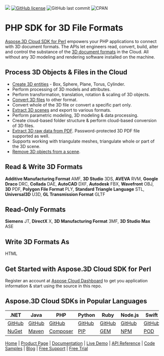 ![](https://img.shields.io/badge/api-v3.0-lightgrey) [![GitHub license](https://img.shields.io/github/license/aspose-3d-cloud/aspose-3d-cloud-php)](https://github.com/aspose-3d-cloud/aspose-3d-cloud-php/blob/master/LICENSE) ![GitHub last commit](https://img.shields.io/github/last-commit/Aspose-3D-Cloud/aspose-3d-cloud-php) ![CPAN](https://img.shields.io/cpan/v/AsposeThreeDCloud-ThreeDCloudApi)

# PHP SDK for 3D File Formats

[Aspose.3D Cloud SDK for Perl](https://products.aspose.cloud/3d/perl) empowers your PHP applications to connect with 3D document formats. The APIs let engineers read, convert, build, alter and control the substance of the [3D document formats](https://docs.aspose.cloud/3d/supported-document-formats/) in the Cloud. All without any 3D modeling and rendering software installed on the machine.

## Process 3D Objects & Files in the Cloud

- [Create 3D entities](https://docs.aspose.cloud/3d/create-a-new-entity-with-size/) - Box, Sphere, Plane, Torus, Cylinder.
- Perform processing of 3D models and attributes.
- Perform transformation, translation, rotation & scaling of 3D objects.
- [Convert 3D files](https://docs.aspose.cloud/3d/converting-between-formats-using-aspose-3d-cloud/) to other format.
- Convert whole of the 3D file or convert a specific part only.
- [Extract 3D scenes](https://docs.aspose.cloud/3d/extract-and-save-a-scene-in-a-different-format/) and export to various formats.
- Perform parametric modeling, 3D modeling & data processing.
- Create cloud-based folder structure & perform cloud-based conversion of 3D files.
- [Extract 3D raw data from PDF](https://docs.aspose.cloud/3d/extract-raw-data-from-a-pdf-file/). Password-protected 3D PDF file supported as well.
- Supports working with triangulate meshes, triangulate whole or part of the 3D scene.
- [Remove 3D objects from a scene](https://docs.aspose.cloud/3d/delete-nodes-from-a-scene/).


## Read & Write 3D Formats

**Additive Manufacturing Format** AMF, **3D Studio** 3DS, **AVEVA** RVM, **Google Draco** DRC, **Collada** DAE, **AutoCAD** DXF, **Autodesk** FBX, **Wavefront** OBJ, **3D** PDF, **Polygon File Format** PLY, **Standard Triangle Language** STL, **Universal3D** U3D, **GL Transmission Format** GLTF

## Read-Only Formats

**Siemens** JT, **DirectX** X, **3D Manufacturing Format** 3MF, **3D Studio Max** ASE

## Write 3D Formats As

HTML

## Get Started with Aspose.3D Cloud SDK for Perl

Register an account at [Aspose Cloud Dashboard](https://dashboard.aspose.cloud/#/apps) to get you application information & start using the source in this repo.

## Aspose.3D Cloud SDKs in Popular Languages

| .NET | Java | PHP | Python | Ruby | Node.js | Swift | Perl | GO |
|---|---|---|---|---|---|---|---|---|
| [GitHub](https://github.com/aspose-3d-cloud/aspose-3d-cloud-dotnet) | [GitHub](https://github.com/aspose-3d-cloud/aspose-3d-cloud-java) | [GitHub](https://github.com/aspose-3d-cloud/aspose-3d-cloud-php) |[GitHub](https://github.com/Aspose-3D-Cloud/aspose-3d-cloud-python) | [GitHub](https://github.com/Aspose-3D-Cloud/aspose-3d-cloud-ruby)  | [GitHub](https://github.com/Aspose-3D-Cloud/aspose-3d-cloud-node) | [GitHub](https://github.com/aspose-3d-cloud/aspose-3d-cloud-swift) | [GitHub](https://github.com/Aspose-3D-Cloud/aspose-3d-cloud-perl) | [GitHub](https://github.com/Aspose-3D-Cloud/aspose-3d-cloud-go) |
| [NuGet](https://www.nuget.org/packages/Aspose.3D-Cloud/) | [Maven](https://repository.aspose.cloud/webapp/#/artifacts/browse/tree/General/repo/com/aspose/aspose-3d-cloud) | [Composer](https://packagist.org/packages/aspose/3d-sdk-php) | [PIP](https://pypi.org/project/aspose3dcloud/) | [GEM](https://rubygems.org/gems/aspose_3d_cloud)  | [NPM](https://www.npmjs.com/package/aspose3dcloud) | [POD](https://cocoapods.org/pods/Aspose3DCloud) |  [CPAN](https://metacpan.org/release/AsposeThreeDCloud-ThreeDCloudApi) | [GO](https://pkg.go.dev/github.com/Aspose-3D-Cloud/aspose-3d-cloud-go/v20?tab=overview) |

[Home](https://www.aspose.cloud) | [Product Page](https://products.aspose.cloud/3d/php) | [Documentation](https://docs.aspose.cloud/3d/) | [Live Demo](https://products.aspose.app/3d/family) | [API Reference](https://apireference.aspose.cloud/3d/) | [Code Samples](https://github.com/Aspose-3D-Cloud/aspose-3d-cloud-php/tree/master/test/Api) | [Blog](https://blog.aspose.cloud/category/3d/) | [Free Support](https://forum.aspose.cloud/c/3d) | [Free Trial](https://dashboard.aspose.cloud/#/apps)

